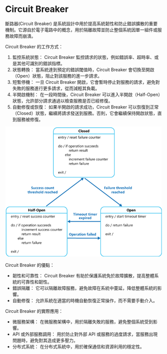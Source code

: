 # Circuit Breaker
斷路器(Circuit Breaker) 是系統設計中用於提高系統韌性和防止錯誤擴散的重要機制。它源自於電子電路中的概念，用於隔離故障並防止整個系統因單一組件或服務故障而崩潰。

Circuit Breaker 的工作方式：
1. 監控系統狀態： Circuit Breaker 監控請求的狀態，例如錯誤率、超時率、或是其他可識別的錯誤指標。
2. 狀態轉換： 當系統達到預定的錯誤閾值時，Circuit Breaker 會切換至開啟（Open）狀態，阻止對該服務的進一步請求。
3. 短暫停機： 一旦 Circuit Breaker 開啟，它會暫時停止對服務的請求，避免對失敗的服務進行更多請求，從而減輕其負載。
4. 半開啟機制： 在一段時間後，Circuit Breaker 可以進入半開啟（Half-Open）狀態，允許部分請求通過以檢查服務是否已經修復。
5. 自動修復或恢復： 如果半開啟的請求成功，Circuit Breaker 可以恢復到正常（Closed）狀態，繼續將請求發送到服務。否則，它會繼續保持開啟狀態，直到服務被修復。

![image](./images/breaker.png)

Circuit Breaker 的優點：
* 韌性和可靠性： Circuit Breaker 有助於保護系統免於故障擴散，提高整體系統的可靠性和韌性。
* 錯誤隔離： 它可以隔離故障服務，避免故障在系統中蔓延，降低整體系統的影響。
* 自動修復： 允許系統在適當的時機自動恢復正常操作，而不需要手動介入。

Circuit Breaker 的實際應用：
* 微服務架構： 在微服務架構中，用於隔離失敗的服務，避免整個系統受到影響。
* API 或外部服務調用： 用於防止對外部 API 或服務的過度請求，當服務出現問題時，避免對其造成更多壓力。
* 分布式系統： 在分布式系統中，用於確保通信和資源利用的穩定性。